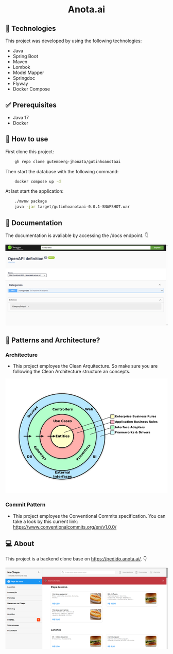 <h1 align="center">Anota.ai</h1>

## 🧪 Technologies

This project was developed by using the following technologies:

* Java
* Spring Boot
* Maven
* Lombok
* Model Mapper
* Springdoc
* Flyway
* Docker Compose

## ✅ Prerequisites
* Java 17
* Docker

## 🚀 How to use
First clone this project:
```bash
    gh repo clone gutemberg-jhonata/gutinhoanotaai
```
Then start the database with the following command:
```bash
    docker compose up -d
```
At last start the application:
```bash
    ./mvnw package
    java -jar target/gutinhoanotaai-0.0.1-SNAPSHOT.war
```

## 📖 Documentation
The documentation is avaliable by accessing the /docs endpoint. 👇 
<p align="center">
  <img alt="layout" src=".github/docs.png">
</p>

## 🚨 Patterns and Architecture?

### Architecture
* This project employes the Clean Arquitecture. So make sure you are following the Clean Architecture structure an concepts.
<p align="center">
  <img alt="layout" src=".github/cleanarch.png">
</p>

### Commit Pattern
* This project employes the Conventional Commits specification. You can take a look by this current link: https://www.conventionalcommits.org/en/v1.0.0/

## 💻 About

This project is a backend clone base on https://pedido.anota.ai/. 👇

<p align="center">
  <img alt="layout" src=".github/anotaai.png">
</p>
